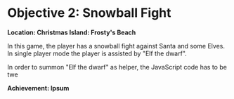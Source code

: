 
# Objective 2: Snowball Fight
**Location: Christmas Island: Frosty's Beach**  

In this game, the player has a snowball fight against Santa and some Elves.
In single player mode the player is assisted by "Elf the dwarf".

In order to summon "Elf the dwarf" as helper, the JavaScript code has to be twe



**Achievement: Ipsum**
<!--stackedit_data:
eyJoaXN0b3J5IjpbMTMxMzUwODQwNSwxNTQyOTM5OTUxXX0=
-->